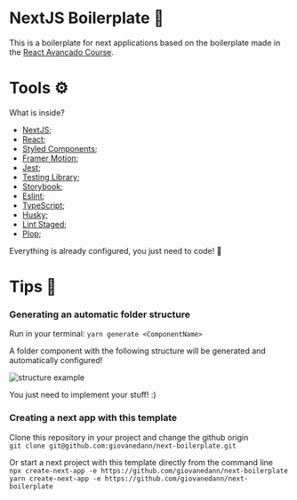 # NextJS Boilerplate 📄
This is a boilerplate for next applications based on the boilerplate made in the [React Avancado Course](https://reactavancado.com.br/).

# Tools ⚙️
What is inside?
- [NextJS](https://nextjs.org/);
- [React](https://pt-br.reactjs.org/);
- [Styled Components](https://styled-components.com/);
- [Framer Motion](https://www.framer.com/motion/);
- [Jest](https://jestjs.io/);
- [Testing Library](https://testing-library.com/);
- [Storybook](https://storybook.js.org/);
- [Eslint](https://eslint.org/);
- [TypeScript](https://www.typescriptlang.org/);
- [Husky](https://typicode.github.io/husky/#/);
- [Lint Staged](https://github.com/okonet/lint-staged);
- [Plop](https://plopjs.com/);


Everything is already configured, you just need to code! 🚀

# Tips 🧠

### Generating an automatic folder structure
Run in your terminal:
```yarn generate <ComponentName>```

A folder component with the following structure will be generated and automatically configured!

![structure example](./src/assets/img/folderexample.png)

You just need to implement your stuff! :)

### Creating a next app with this template
Clone this repository in your project and change the github origin\
```git clone git@github.com:giovanedann/next-boilerplate.git```

Or start a next project with this template directly from the command line\
```npx create-next-app -e https://github.com/giovanedann/next-boilerplate```\
```yarn create-next-app -e https://github.com/giovanedann/next-boilerplate```
